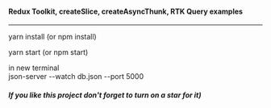 
#### Redux Toolkit, createSlice, createAsyncThunk, RTK Query examples

***

[//]: <> (
json-server --watch db.json --port 5000
)

yarn install (or npm install)

yarn start (or npm start)

in new terminal  
json-server --watch db.json --port 5000

##### If you like this project don't forget to turn on a star for it)


